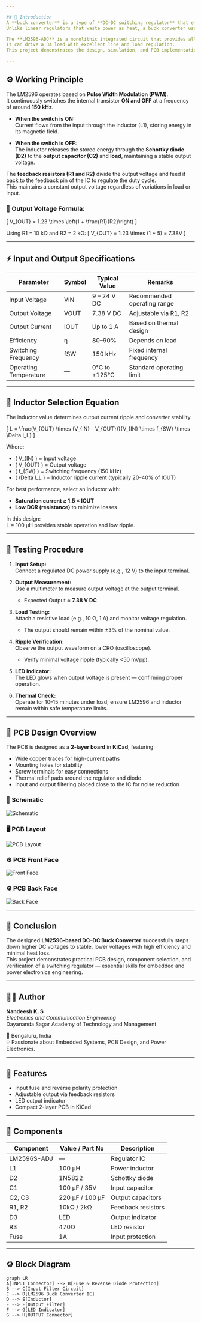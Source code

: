 ```yaml
---

## 🧭 Introduction
A **buck converter** is a type of **DC–DC switching regulator** that efficiently steps down a higher voltage to a lower voltage.  
Unlike linear regulators that waste power as heat, a buck converter uses **high-frequency switching** to achieve high efficiency (up to 90%).  

The **LM2596-ADJ** is a monolithic integrated circuit that provides all active functions for a step-down (buck) switching regulator.  
It can drive a 3A load with excellent line and load regulation.  
This project demonstrates the design, simulation, and PCB implementation of a **DC–DC Buck Converter** capable of stepping down **9–24V DC** input to a regulated **7.38V output**.

---
```


## ⚙️ Working Principle
The LM2596 operates based on **Pulse Width Modulation (PWM)**.  
It continuously switches the internal transistor **ON and OFF** at a frequency of around **150 kHz**.  

- **When the switch is ON:**  
  Current flows from the input through the inductor (L1), storing energy in its magnetic field.

- **When the switch is OFF:**  
  The inductor releases the stored energy through the **Schottky diode (D2)** to the **output capacitor (C2)** and **load**, maintaining a stable output voltage.

The **feedback resistors (R1 and R2)** divide the output voltage and feed it back to the feedback pin of the IC to regulate the duty cycle.  
This maintains a constant output voltage regardless of variations in load or input.

### 📘 Output Voltage Formula:
\[
V_{OUT} = 1.23 \times \left(1 + \frac{R1}{R2}\right)
\]

Using R1 = 10 kΩ and R2 = 2 kΩ:
\[
V_{OUT} = 1.23 \times (1 + 5) = 7.38V
\]

---

## ⚡ Input and Output Specifications

| Parameter | Symbol | Typical Value | Remarks |
|------------|---------|----------------|----------|
| Input Voltage | VIN | 9 – 24 V DC | Recommended operating range |
| Output Voltage | VOUT | 7.38 V DC | Adjustable via R1, R2 |
| Output Current | IOUT | Up to 1 A | Based on thermal design |
| Efficiency | η | 80–90% | Depends on load |
| Switching Frequency | fSW | 150 kHz | Fixed internal frequency |
| Operating Temperature | — | 0°C to +125°C | Standard operating limit |

---

## 🧮 Inductor Selection Equation

The inductor value determines output current ripple and converter stability.

\[
L = \frac{V_{OUT} \times (V_{IN} - V_{OUT})}{V_{IN} \times f_{SW} \times \Delta I_L}
\]

Where:  
- \( V_{IN} \) = Input voltage  
- \( V_{OUT} \) = Output voltage  
- \( f_{SW} \) = Switching frequency (150 kHz)  
- \( \Delta I_L \) = Inductor ripple current (typically 20–40% of IOUT)

For best performance, select an inductor with:  
- **Saturation current ≥ 1.5 × IOUT**  
- **Low DCR (resistance)** to minimize losses  

In this design:  
L = 100 µH provides stable operation and low ripple.

---

## 🧪 Testing Procedure

1. **Input Setup:**  
   Connect a regulated DC power supply (e.g., 12 V) to the input terminal.

2. **Output Measurement:**  
   Use a multimeter to measure output voltage at the output terminal.  
   - Expected Output ≈ **7.38 V DC**

3. **Load Testing:**  
   Attach a resistive load (e.g., 10 Ω, 1 A) and monitor voltage regulation.  
   - The output should remain within ±3% of the nominal value.

4. **Ripple Verification:**  
   Observe the output waveform on a CRO (oscilloscope).  
   - Verify minimal voltage ripple (typically <50 mVpp).

5. **LED Indicator:**  
   The LED glows when output voltage is present — confirming proper operation.

6. **Thermal Check:**  
   Operate for 10–15 minutes under load; ensure LM2596 and inductor remain within safe temperature limits.

---

## 📐 PCB Design Overview

The PCB is designed as a **2-layer board** in **KiCad**, featuring:  
- Wide copper traces for high-current paths  
- Mounting holes for stability  
- Screw terminals for easy connections  
- Thermal relief pads around the regulator and diode  
- Input and output filtering placed close to the IC for noise reduction  

### 🧾 Schematic
![Schematic](schematic%20of%20pcb.png)

### 🖥️ PCB Layout
![PCB Layout](pcb%20layout%20design%20.png)

### ⚙️ PCB Front Face
![Front Face](front%20face%20of%20pcb.png)

### ⚙️ PCB Back Face
![Back Face](backphase%20pf%20pcb.png)

---

## 🧠 Conclusion
The designed **LM2596-based DC–DC Buck Converter** successfully steps down higher DC voltages to stable, lower voltages with high efficiency and minimal heat loss.  
This project demonstrates practical PCB design, component selection, and verification of a switching regulator — essential skills for embedded and power electronics engineering.

---

## 👨‍🔬 Author
**Nandeesh K. S**  
*Electronics and Communication Engineering*  
Dayananda Sagar Academy of Technology and Management  

📍 Bengaluru, India  
💡 Passionate about Embedded Systems, PCB Design, and Power Electronics.

---

## 🔧 Features
- Input fuse and reverse polarity protection  
- Adjustable output via feedback resistors  
- LED output indicator  
- Compact 2-layer PCB in KiCad  

---

## 🧩 Components
| Component | Value / Part No | Description |
|------------|----------------|-------------|
| LM2596S-ADJ | — | Regulator IC |
| L1 | 100 µH | Power inductor |
| D2 | 1N5822 | Schottky diode |
| C1 | 100 µF / 35V | Input capacitor |
| C2, C3 | 220 µF / 100 µF | Output capacitors |
| R1, R2 | 10kΩ / 2kΩ | Feedback resistors |
| D3 | LED | Output indicator |
| R3 | 470Ω | LED resistor |
| Fuse | 1A | Input protection |

---

## ⚙️ Block Diagram
```mermaid
graph LR
A[INPUT Connector] --> B[Fuse & Reverse Diode Protection]
B --> C[Input Filter Circuit]
C --> D[LM2596 Buck Converter IC]
D --> E[Inductor]
E --> F[Output Filter]
F --> G[LED Indicator]
G --> H[OUTPUT Connector]

